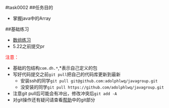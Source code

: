 #task0002
##任务目的
* 掌握java中的Array

##基础练习
* [数组练习](http://www.tutorialspoint.com/javaexamples/java_arrays.htm)
* 5.22之前提交pr

<span style="color:red;">注意：</span>
* 基础的包结构`com.dh.*`,*表示自己定义的包
* 写好代码提交之前`git pull`把自己的代码库更新到最新
	* 安装ssh的同学`git pull git@github.com:adolphlwq/javagroup.git`
	* 没安装的同学`git pull https://github.com/adolphlwq/javagroup.git`
* 注意git pull后可能会有冲出，修改冲突后`git add -A`
* 对git操作还有疑问请查看[帮助](https://github.com/adolphlwq/javagroup/blob/master/RESOURCES.md)中的git部分
